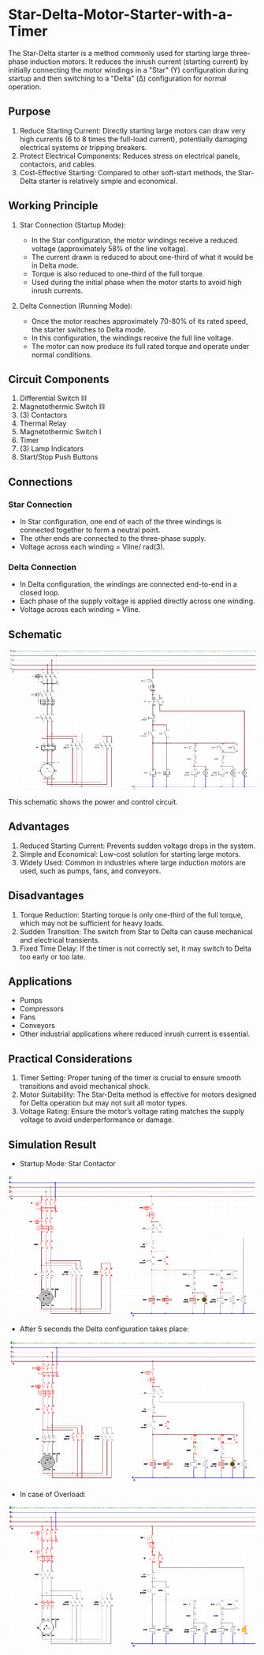 # Star-Delta-Motor-Starter-with-a-Timer
The Star-Delta starter is a method commonly used for starting large three-phase induction motors. It reduces the inrush current (starting current) by initially connecting the motor windings in a "Star" (Y) configuration during startup and then switching to a "Delta" (Δ) configuration for normal operation.

## Purpose
1. Reduce Starting Current: Directly starting large motors can draw very high currents (6 to 8 times the full-load current), potentially damaging electrical systems or tripping breakers.
2. Protect Electrical Components: Reduces stress on electrical panels, contactors, and cables.
3. Cost-Effective Starting: Compared to other soft-start methods, the Star-Delta starter is relatively simple and economical.

## Working Principle
1. Star Connection (Startup Mode):
   - In the Star configuration, the motor windings receive a reduced voltage (approximately 58% of the line voltage).
   - The current drawn is reduced to about one-third of what it would be in Delta mode.
   -  Torque is also reduced to one-third of the full torque.
   -  Used during the initial phase when the motor starts to avoid high inrush currents.

2. Delta Connection (Running Mode):
   - Once the motor reaches approximately 70-80% of its rated speed, the starter switches to Delta mode.
   - In this configuration, the windings receive the full line voltage.
   - The motor can now produce its full rated torque and operate under normal conditions.

## Circuit Components
1. Differential Switch III
2. Magnetothermic Switch III
3. (3) Contactors
4. Thermal Relay
5. Magnetothermic Switch I
6. Timer
7. (3) Lamp Indicators
8. Start/Stop Push Buttons

## Connections
### Star Connection
- In Star configuration, one end of each of the three windings is connected together to form a neutral point.
- The other ends are connected to the three-phase supply.
- Voltage across each winding = Vline/ rad(3).

### Delta Connection
- In Delta configuration, the windings are connected end-to-end in a closed loop.
- Each phase of the supply voltage is applied directly across one winding.
- Voltage across each winding = Vline.

## Schematic

![Schematic](1.png)

This schematic shows the power and control circuit.

## Advantages
1. Reduced Starting Current: Prevents sudden voltage drops in the system.
2. Simple and Economical: Low-cost solution for starting large motors.
3. Widely Used: Common in industries where large induction motors are used, such as pumps, fans, and conveyors.

## Disadvantages
1. Torque Reduction: Starting torque is only one-third of the full torque, which may not be sufficient for heavy loads.
2. Sudden Transition: The switch from Star to Delta can cause mechanical and electrical transients.
3. Fixed Time Delay: If the timer is not correctly set, it may switch to Delta too early or too late.

## Applications
- Pumps
- Compressors
- Fans
- Conveyors
- Other industrial applications where reduced inrush current is essential.

## Practical Considerations
1. Timer Setting: Proper tuning of the timer is crucial to ensure smooth transitions and avoid mechanical shock.
2. Motor Suitability: The Star-Delta method is effective for motors designed for Delta operation but may not suit all motor types.
3. Voltage Rating: Ensure the motor’s voltage rating matches the supply voltage to avoid underperformance or damage.

## Simulation Result

-  Startup Mode: Star Contactor

![Star](2.png)

- After 5 seconds the Delta configuration takes place:

![Delta](3.png)

- In case of Overload:

![Overload](4.png)
